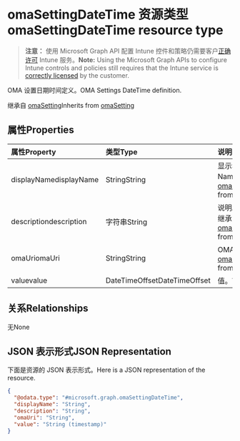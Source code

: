 # <a name="omasettingdatetime-resource-type"></a><span data-ttu-id="41556-101">omaSettingDateTime 资源类型</span><span class="sxs-lookup"><span data-stu-id="41556-101">omaSettingDateTime resource type</span></span>

> <span data-ttu-id="41556-102">**注意：** 使用 Microsoft Graph API 配置 Intune 控件和策略仍需要客户[正确许可](https://go.microsoft.com/fwlink/?linkid=839381) Intune 服务。</span><span class="sxs-lookup"><span data-stu-id="41556-102">**Note:** Using the Microsoft Graph APIs to configure Intune controls and policies still requires that the Intune service is [correctly licensed](https://go.microsoft.com/fwlink/?linkid=839381) by the customer.</span></span>

<span data-ttu-id="41556-103">OMA 设置日期时间定义。</span><span class="sxs-lookup"><span data-stu-id="41556-103">OMA Settings DateTime definition.</span></span>

<span data-ttu-id="41556-104">继承自 [omaSetting](../resources/intune_deviceconfig_omasetting.md)</span><span class="sxs-lookup"><span data-stu-id="41556-104">Inherits from [omaSetting](../resources/intune_deviceconfig_omasetting.md)</span></span>

## <a name="properties"></a><span data-ttu-id="41556-105">属性</span><span class="sxs-lookup"><span data-stu-id="41556-105">Properties</span></span>
|<span data-ttu-id="41556-106">属性</span><span class="sxs-lookup"><span data-stu-id="41556-106">Property</span></span>|<span data-ttu-id="41556-107">类型</span><span class="sxs-lookup"><span data-stu-id="41556-107">Type</span></span>|<span data-ttu-id="41556-108">说明</span><span class="sxs-lookup"><span data-stu-id="41556-108">Description</span></span>|
|:---|:---|:---|
|<span data-ttu-id="41556-109">displayName</span><span class="sxs-lookup"><span data-stu-id="41556-109">displayName</span></span>|<span data-ttu-id="41556-110">String</span><span class="sxs-lookup"><span data-stu-id="41556-110">String</span></span>|<span data-ttu-id="41556-111">显示名称。</span><span class="sxs-lookup"><span data-stu-id="41556-111">Display Name.</span></span> <span data-ttu-id="41556-112">继承自 [omaSetting](../resources/intune_deviceconfig_omasetting.md)</span><span class="sxs-lookup"><span data-stu-id="41556-112">Inherited from [omaSetting](../resources/intune_deviceconfig_omasetting.md)</span></span>|
|<span data-ttu-id="41556-113">description</span><span class="sxs-lookup"><span data-stu-id="41556-113">description</span></span>|<span data-ttu-id="41556-114">字符串</span><span class="sxs-lookup"><span data-stu-id="41556-114">String</span></span>|<span data-ttu-id="41556-115">说明。</span><span class="sxs-lookup"><span data-stu-id="41556-115">Description.</span></span> <span data-ttu-id="41556-116">继承自 [omaSetting](../resources/intune_deviceconfig_omasetting.md)</span><span class="sxs-lookup"><span data-stu-id="41556-116">Inherited from [omaSetting](../resources/intune_deviceconfig_omasetting.md)</span></span>|
|<span data-ttu-id="41556-117">omaUri</span><span class="sxs-lookup"><span data-stu-id="41556-117">omaUri</span></span>|<span data-ttu-id="41556-118">String</span><span class="sxs-lookup"><span data-stu-id="41556-118">String</span></span>|<span data-ttu-id="41556-119">OMA。</span><span class="sxs-lookup"><span data-stu-id="41556-119">OMA.</span></span> <span data-ttu-id="41556-120">继承自 [omaSetting](../resources/intune_deviceconfig_omasetting.md)</span><span class="sxs-lookup"><span data-stu-id="41556-120">Inherited from [omaSetting](../resources/intune_deviceconfig_omasetting.md)</span></span>|
|<span data-ttu-id="41556-121">value</span><span class="sxs-lookup"><span data-stu-id="41556-121">value</span></span>|<span data-ttu-id="41556-122">DateTimeOffset</span><span class="sxs-lookup"><span data-stu-id="41556-122">DateTimeOffset</span></span>|<span data-ttu-id="41556-123">值。</span><span class="sxs-lookup"><span data-stu-id="41556-123">Value.</span></span>|

## <a name="relationships"></a><span data-ttu-id="41556-124">关系</span><span class="sxs-lookup"><span data-stu-id="41556-124">Relationships</span></span>
<span data-ttu-id="41556-125">无</span><span class="sxs-lookup"><span data-stu-id="41556-125">None</span></span>
## <a name="json-representation"></a><span data-ttu-id="41556-126">JSON 表示形式</span><span class="sxs-lookup"><span data-stu-id="41556-126">JSON Representation</span></span>
<span data-ttu-id="41556-127">下面是资源的 JSON 表示形式。</span><span class="sxs-lookup"><span data-stu-id="41556-127">Here is a JSON representation of the resource.</span></span>
<!--{
  "blockType": "resource",
  "@odata.type": "microsoft.graph.omaSettingDateTime"
}-->
``` json
{
  "@odata.type": "#microsoft.graph.omaSettingDateTime",
  "displayName": "String",
  "description": "String",
  "omaUri": "String",
  "value": "String (timestamp)"
}
```








